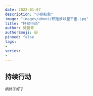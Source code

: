 ```yaml
---
date: 2022-01-07
description: "小病初愈"
image: "images/about/积跬步以至千里.jpg"
title: "持续行动"
author: 诸葛青
authorEmoji: 😃
pinned: false
tags:
- 
series:
-
---
```


## 持续行动
`病终于好了`

